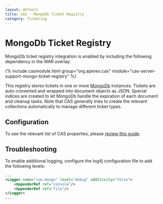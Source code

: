 ```yaml
---
layout: default
title: CAS - MongoDb Ticket Registry
category: Ticketing
---
```


# MongoDb Ticket Registry

MongoDb ticket registry integration is enabled by including the following dependency in the WAR overlay:

{% include casmodule.html group="org.apereo.cas" module="cas-server-support-mongo-ticket-registry" %}

This registry stores tickets in one or more [MongoDb](https://www.mongodb.com/) instances.
Tickets are auto-converted and wrapped into document objects as JSON. Special indices are
created to let MongoDb handle the expiration of each document and cleanup tasks. Note that CAS generally tries to  create the relevant collections automatically to manage different ticket types. 

## Configuration

To see the relevant list of CAS properties, please [review this guide](../configuration/Configuration-Properties.html#mongodb-ticket-registry).

## Troubleshooting

To enable additional logging, configure the log4j configuration file to add the following
levels:

```xml
...
<Logger name="com.mongo" level="debug" additivity="false">
    <AppenderRef ref="console"/>
    <AppenderRef ref="file"/>
</Logger>
...
```
